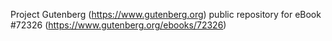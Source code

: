 Project Gutenberg (https://www.gutenberg.org) public repository
for eBook #72326 (https://www.gutenberg.org/ebooks/72326)
